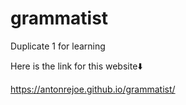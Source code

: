 # grammatist
Duplicate 1 for learning


Here is the link for this website⬇️

https://antonrejoe.github.io/grammatist/
